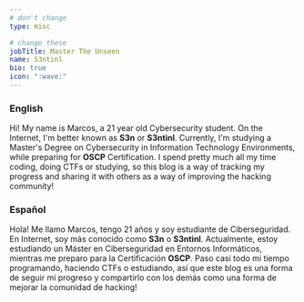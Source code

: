 ```yaml
---
# don't change
type: misc

# change these
jobTitle: Master The Unseen
name: S3ntinl
bio: true
icon: ":wave:"
---
```

### English
Hi! My name is Marcos, a 21 year old Cybersecurity student. On the Internet, I'm better known as **S3n** or **S3ntinl**. Currently, I'm studying a Master's Degree on Cybersecurity in Information Technology Environments, while preparing for **OSCP** Certification. I spend pretty much all my time coding, doing CTFs or studying, so this blog is a way of tracking my progress and sharing it with others as a way of improving the hacking community!

### Español
Hola! Me llamo Marcos, tengo 21 años y soy estudiante de Ciberseguridad. En Internet, soy más conocido como **S3n** o **S3ntinl**. Actualmente, estoy estudiando un Máster en Ciberseguridad en Entornos Informáticos, mientras me preparo para la Certificación **OSCP**. Paso casi todo mi tiempo programando, haciendo CTFs o estudiando, así que este blog es una forma de seguir mi progreso y compartirlo con los demás como una forma de mejorar la comunidad de hacking!

